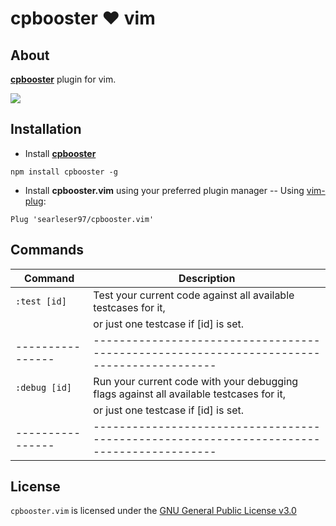 # cpbooster :heart: vim

## About

[**cpbooster**](https://github.com/searleser97/cpbooster) plugin for vim.

<img src="https://searleser97.gitlab.io/competitive-programming-notes/cpbooster/cpbooster.gif"/>

## Installation

- Install [**cpbooster**](https://github.com/searleser97/cpbooster)

```
npm install cpbooster -g
```

- Install **cpbooster.vim** using your preferred plugin manager
  -- Using [vim-plug](https://github.com/junegunn/vim-plug):

```vim
Plug 'searleser97/cpbooster.vim'
```

## Commands

| Command        | Description                                                                             |
|----------------|-----------------------------------------------------------------------------------------| 
| `:test [id]`   | Test your current code against all available testcases for it,                          | 
|                | or just one testcase if [id] is set.                                                    |
|----------------|-----------------------------------------------------------------------------------------|
| `:debug [id]`  | Run your current code with your debugging flags against all available testcases for it, |
|                | or just one testcase if [id] is set.                                                    |
|----------------|-----------------------------------------------------------------------------------------|

## License

```cpbooster.vim``` is licensed under the [GNU General Public License v3.0](https://github.com/searleser97/cpbooster.vim/blob/master/LICENSE)